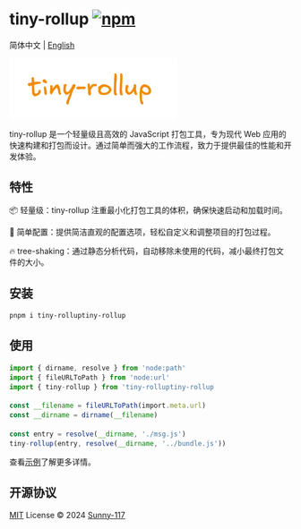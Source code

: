 # tiny-rollup [![npm](https://img.shields.io/npm/v/tiny-rollup.svg)](https://npmjs.com/package/tiny-rollup)

简体中文 | <a href="./README-en.md">English</a>

<img src="./assets/logo.webp" width="300">

tiny-rollup 是一个轻量级且高效的 JavaScript 打包工具，专为现代 Web 应用的快速构建和打包而设计。通过简单而强大的工作流程，致力于提供最佳的性能和开发体验。

## 特性

📦️ 轻量级：tiny-rollup 注重最小化打包工具的体积，确保快速启动和加载时间。

🔧 简单配置：提供简洁直观的配置选项，轻松自定义和调整项目的打包过程。

🔥 tree-shaking：通过静态分析代码，自动移除未使用的代码，减小最终打包文件的大小。

## 安装

```bash
pnpm i tiny-rolluptiny-rollup
```

## 使用

```ts
import { dirname, resolve } from 'node:path'
import { fileURLToPath } from 'node:url'
import { tiny-rollup } from 'tiny-rolluptiny-rollup

const __filename = fileURLToPath(import.meta.url)
const __dirname = dirname(__filename)

const entry = resolve(__dirname, './msg.js')
tiny-rollup(entry, resolve(__dirname, '../bundle.js'))
```

查看[示例](https://github.com/Sunny-117/tiny-rollup/blob/main/playground/src/index.js)了解更多详情。

## 开源协议

[MIT](./LICENSE) License © 2024 [Sunny-117](https://github.com/sunny-117)
